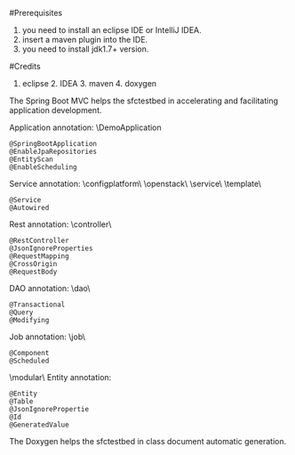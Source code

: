 #Prerequisites

1. you need to install an eclipse IDE or IntelliJ IDEA. 
2. insert a maven plugin into the IDE. 
3. you need to install jdk1.7+ version. 

#Credits

1. eclipse 2. IDEA 3. maven 4. doxygen

The Spring Boot MVC helps the sfctestbed in accelerating and facilitating application development. 

Application annotation:
\DemoApplication

	@SpringBootApplication
	@EnableJpaRepositories
	@EntityScan
	@EnableScheduling

Service annotation:
\configplatform\ 
\openstack\ 
\service\ 
\template\ 
	
	@Service
	@Autowired

Rest annotation:
\controller\ 

	@RestController
	@JsonIgnoreProperties
	@RequestMapping
	@CrossOrigin
	@RequestBody

DAO annotation:
\dao\ 
	
	@Transactional
	@Query
	@Modifying

Job annotation:
\job\ 

	@Component
	@Scheduled

\modular\ Entity annotation:

	@Entity
	@Table
	@JsonIgnorePropertie
	@Id
	@GeneratedValue

The Doxygen helps the sfctestbed in class document automatic generation.
